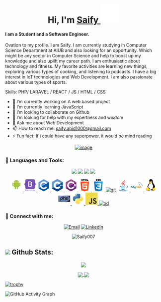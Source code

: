 ### 

<h1 align="center">Hi, I'm <a href="https://github.com/Saify007"> Saify <a><img src="https://github.com/Kathryn-Jie/Kathryn-Jie/blob/main/wave.gif" width="60px"/></h1>


#### I am a Student and a Software Engineer.

Ovation to my profile. I am Saify. I am currently studying in Computer Science Department at AIUB and also looking for an opportunity. Which might be any sector in Computer Science and help to boost up my knowledge and also uplift my career path. I am enthusiastic about technology and fitness. My favorite activities are learning new things, exploring various types of cooking, and listening to podcasts. I have a big interest in IoT technologies and Web Development. I am also passionate about various types of sports.


Skills: PHP/ LARAVEL / REACT / JS / HTML / CSS

- 🔭 I’m currently working on A web based project  
- 🌱 I’m currently learning JavaScript 
- 👯 I’m looking to collaborate on Github 
- 🤔 I’m looking for help with my expertness and wisdom 
- 💬 Ask me about Web Development 
- 📫 How to reach me: saify.abid1000@gmail.com
- ⚡ Fun fact: If i could have any superpower, it would be  mind reading 

<div align="center">

[![image](https://img.shields.io/badge/LinkedIn-0077B5?style=for-the-badge&logo=linkedin&logoColor=white)](https://www.linkedin.com/in/saifyabidbhuiyan)

</div>

### 🎯 Languages and Tools:


<div align="center">
 <img src="https://img.shields.io/badge/Java%20-%23E00033.svg?&style=for-the-badge&logo=java&logoColor=white">   <img src="https://img.shields.io/badge/c++%20-%2300599C.svg?&style=for-the-badge&logo=c%2B%2B&logoColor=white">    <img src="https://img.shields.io/badge/git%20-%23F05032.svg?&style=for-the-badge&logo=git&logoColor=white"/>   <img src="http://img.shields.io/badge/-VS%20Code-000000?style=for-the-badge&logo=Visual-studio-code&logoColor=blue">             
</div>



<p align="center"> <a href="https://developer.android.com" target="_blank"> <img src="https://raw.githubusercontent.com/devicons/devicon/master/icons/android/android-original-wordmark.svg" alt="android" width="40" height="40"/> </a> <a href="https://getbootstrap.com" target="_blank"> <img src="https://raw.githubusercontent.com/devicons/devicon/master/icons/bootstrap/bootstrap-plain-wordmark.svg" alt="bootstrap" width="40" height="40"/> </a> <a href="https://www.cprogramming.com/" target="_blank"> <img src="https://raw.githubusercontent.com/devicons/devicon/master/icons/c/c-original.svg" alt="c" width="40" height="40"/> </a> <a href="https://www.w3schools.com/cpp/" target="_blank"> <img src="https://raw.githubusercontent.com/devicons/devicon/master/icons/cplusplus/cplusplus-original.svg" alt="cplusplus" width="40" height="40"/> </a> <a href="https://www.w3schools.com/cs/" target="_blank"> <img src="https://raw.githubusercontent.com/devicons/devicon/master/icons/csharp/csharp-original.svg" alt="csharp" width="40" height="40"/> </a>  <a href="https://www.w3.org/html/" target="_blank"> <img src="https://raw.githubusercontent.com/devicons/devicon/master/icons/html5/html5-original-wordmark.svg" alt="html5" width="40" height="40"/> </a> <a href="https://www.w3schools.com/css/" target="_blank"> <img src="https://raw.githubusercontent.com/devicons/devicon/master/icons/css3/css3-original-wordmark.svg" alt="css3" width="40" height="40"/> </a> <a href="https://git-scm.com/" target="_blank"> <img src="https://www.vectorlogo.zone/logos/git-scm/git-scm-icon.svg" alt="git" width="40" height="40"/> </a>  <a href="https://www.java.com" target="_blank"> <img src="https://raw.githubusercontent.com/devicons/devicon/master/icons/java/java-original.svg" alt="java" width="40" height="40"/> </a> <a href="https://www.mysql.com/" target="_blank"> <img src="https://raw.githubusercontent.com/devicons/devicon/master/icons/mysql/mysql-original-wordmark.svg" alt="mysql" width="40" height="40"/> </a>   <a href="https://www.linux.org/" target="_blank"> <img src="https://raw.githubusercontent.com/devicons/devicon/master/icons/linux/linux-original.svg" alt="linux" width="40" height="40"/> </a> <a href="https://www.php.net" target="_blank"> <img src="https://raw.githubusercontent.com/devicons/devicon/master/icons/php/php-original.svg" alt="php" width="40" height="40"/> </a> <a href="https://www.python.org" target="_blank"> <img src="https://raw.githubusercontent.com/devicons/devicon/master/icons/python/python-original.svg" alt="python" width="40" height="40"/> </a> <a href="https://developer.mozilla.org/en-US/docs/Web/JavaScript" target="_blank"> <img src="https://raw.githubusercontent.com/devicons/devicon/master/icons/javascript/javascript-original.svg" alt="javascript" width="40" height="40"/> </a> <a href="https://www.adobe.com/products/xd.html" target="_blank"> <img src="https://cdn.worldvectorlogo.com/logos/adobe-xd.svg" alt="xd" width="40" height="40"/> </a> </p>


### 🤝 Connect with me:


<p align="center">
<a href="mailto:saify.abid1000@gmail.comsaify.abid1000@gmail.com"><img alt="Email" src="https://img.shields.io/badge/Gmail-saify.abid1000@gmail.com-red?style=flat&logo=gmail"></a>
  <a href="https://www.linkedin.com/in/saifyabidbhuiyan"><img alt="LinkedIn" src="https://img.shields.io/badge/LinkedIn-Saify Abid Bhuiyan-blue?style=flat&logo=linkedin"></a>
</p>
  
<p align="center"> <img src="https://komarev.com/ghpvc/?username=Saify007&label=Profile%20views&color=0e75b6&style=flat" alt="Saify007" /> </p> 

## <img src="https://media.giphy.com/media/ZCN6F3FAkwsyOGU2RS/giphy.gif" width="40"> **Github Stats:**

<p align="center">
   <img align="center" src="https://github-readme-streak-stats.herokuapp.com/?user=Saify007&theme=algolia&hide_border=false"/>
</p>

 <p align="center">
  <a href="https://github.com/Saify007">
   <img width="430" align="center" src="https://github-readme-stats.vercel.app/api?username=Saify007&show_icons=true&theme=algolia&count_private=true">
  </a>
  <a href="https://github.com/Saify007">
    <img align="center" src="https://github-readme-stats.anuraghazra1.vercel.app/api/top-langs/?username=Saify007&layout=compact&theme=algolia&langs_count=6" />
  </a>
 </p>

[![trophy](https://github-profile-trophy.vercel.app/?username=Saify007)](https://github.com/ryo-ma/github-profile-trophy)

![GitHub Activity Graph](https://activity-graph.herokuapp.com/graph?username=Saify007)  


